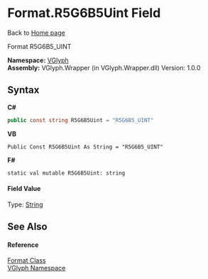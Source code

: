 # Format.R5G6B5Uint Field
Back to <a href="Home.md">Home page</a> 

Format R5G6B5_UINT

**Namespace:**&nbsp;<a href="N_VGlyph.md">VGlyph</a><br />**Assembly:**&nbsp;VGlyph.Wrapper (in VGlyph.Wrapper.dll) Version: 1.0.0

## Syntax

**C#**<br />
``` C#
public const string R5G6B5Uint = "R5G6B5_UINT"
```

**VB**<br />
``` VB
Public Const R5G6B5Uint As String = "R5G6B5_UINT"
```

**F#**<br />
``` F#
static val mutable R5G6B5Uint: string
```


#### Field Value
Type: <a href="http://msdn2.microsoft.com/en-us/library/s1wwdcbf" target="_blank">String</a>

## See Also


#### Reference
<a href="T_VGlyph_Format.md">Format Class</a><br /><a href="N_VGlyph.md">VGlyph Namespace</a><br />